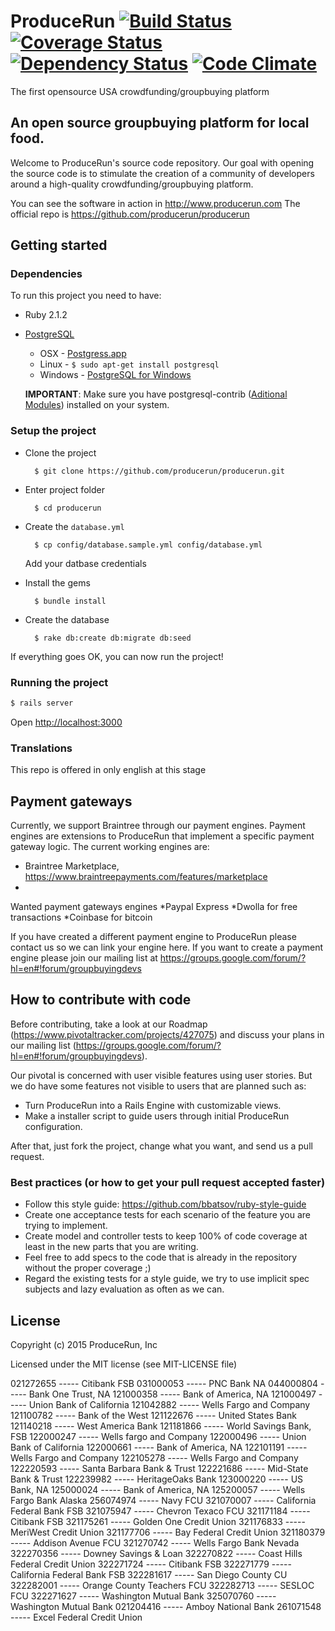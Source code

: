 # ProduceRun [![Build Status](https://img.shields.io/travis/catarse/catarse.svg)](https://travis-ci.org/catarse/catarse) [![Coverage Status](https://img.shields.io/coveralls/catarse/catarse/channels.svg)](https://coveralls.io/r/catarse/catarse) [![Dependency Status](https://img.shields.io/gemnasium/catarse/catarse.svg)](https://gemnasium.com/catarse/catarse) [![Code Climate](https://img.shields.io/codeclimate/github/catarse/catarse.svg)](https://codeclimate.com/github/catarse/catarse)

The first opensource USA crowdfunding/groupbuying platform

## An open source groupbuying platform for local food.

Welcome to ProduceRun's source code repository.
Our goal with opening the source code is to stimulate the creation of a community of developers around a high-quality crowdfunding/groupbuying platform.

You can see the software in action in http://www.producerun.com
The official repo is https://github.com/producerun/producerun

## Getting started

### Dependencies

To run this project you need to have:

* Ruby 2.1.2
* [PostgreSQL](http://www.postgresql.org/)
  * OSX - [Postgress.app](http://postgresapp.com/)
  * Linux - `$ sudo apt-get install postgresql`
  * Windows - [PostgreSQL for Windows](http://www.postgresql.org/download/windows/)

  **IMPORTANT**: Make sure you have postgresql-contrib ([Aditional Modules](http://www.postgresql.org/docs/9.3/static/contrib.html)) installed on your system.

### Setup the project

* Clone the project

        $ git clone https://github.com/producerun/producerun.git

* Enter project folder

        $ cd producerun

* Create the `database.yml`

        $ cp config/database.sample.yml config/database.yml

    Add your datbase credentials

* Install the gems

        $ bundle install

* Create the database

        $ rake db:create db:migrate db:seed

If everything goes OK, you can now run the project!

### Running the project

```bash
$ rails server
```

Open [http://localhost:3000](http://localhost:3000)

### Translations

This repo is offered in only english at this stage

## Payment gateways

Currently, we support Braintree through our payment engines. Payment engines are extensions to ProduceRun that implement a specific payment gateway logic.
The current working engines are:
* Braintree Marketplace, https://www.braintreepayments.com/features/marketplace
* 
Wanted payment gateways engines
*Paypal Express
*Dwolla for free transactions
*Coinbase for bitcoin


If you have created a different payment engine to ProduceRun please contact us so we can link your engine here.
If you want to create a payment engine please join our mailing list at https://groups.google.com/forum/?hl=en#!forum/groupbuyingdevs

## How to contribute with code

Before contributing, take a look at our Roadmap (https://www.pivotaltracker.com/projects/427075) and discuss your plans in our mailing list (https://groups.google.com/forum/?hl=en#!forum/groupbuyingdevs).

Our pivotal is concerned with user visible features using user stories. But we do have some features not visible to users that are planned such as:
* Turn ProduceRun into a Rails Engine with customizable views.
* Make a installer script to guide users through initial ProduceRun configuration.

After that, just fork the project, change what you want, and send us a pull request.

### Best practices (or how to get your pull request accepted faster)

* Follow this style guide: https://github.com/bbatsov/ruby-style-guide
* Create one acceptance tests for each scenario of the feature you are trying to implement.
* Create model and controller tests to keep 100% of code coverage at least in the new parts that you are writing.
* Feel free to add specs to the code that is already in the repository without the proper coverage ;)
* Regard the existing tests for a style guide, we try to use implicit spec subjects and lazy evaluation as often as we can.

## License

Copyright (c) 2015 ProduceRun, Inc

Licensed under the MIT license (see MIT-LICENSE file)



021272655 ----- Citibank FSB
031000053 ----- PNC Bank NA
044000804 ----- Bank One Trust, NA
121000358 ----- Bank of America, NA
121000497 ----- Union Bank of California
121042882 ----- Wells Fargo and Company
121100782 ----- Bank of the West
121122676 ----- United States Bank
121140218 ----- West America Bank
121181866 ----- World Savings Bank, FSB
122000247 ----- Wells fargo and Company
122000496 ----- Union Bank of California
122000661 ----- Bank of America, NA
122101191 ----- Wells Fargo and Company
122105278 ----- Wells Fargo and Company
122220593 ----- Santa Barbara Bank & Trust
122221686 ----- Mid-State Bank & Trust
122239982 ----- HeritageOaks Bank
123000220 ----- US Bank, NA
125000024 ----- Bank of America, NA
125200057 ----- Wells Fargo Bank Alaska
256074974 ----- Navy FCU
321070007 ----- California Federal Bank FSB
321075947 ----- Chevron Texaco FCU
321171184 ----- Citibank FSB
321175261 ----- Golden One Credit Union
321176833 ----- MeriWest Credit Union
321177706 ----- Bay Federal Credit Union
321180379 ----- Addison Avenue FCU
321270742 ----- Wells Fargo Bank Nevada
322270356 ----- Downey Savings & Loan
322270822 ----- Coast Hills Federal Credit Union
322271724 ----- Citibank FSB
322271779 ----- California Federal Bank FSB
322281617 ----- San Diego County CU
322282001 ----- Orange County Teachers FCU
322282713 ----- SESLOC FCU
322271627 ----- Washington Mutual Bank
325070760 ----- Washington Mutual Bank
021204416 ----- Amboy National Bank
261071548 ----- Excel Federal Credit Union
